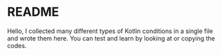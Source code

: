 # README

Hello, I collected many different types of Kotlin conditions in a single file and wrote them here. You can test and learn by looking at or copying the codes.
